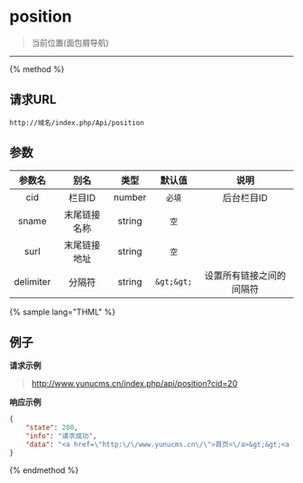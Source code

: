 # position

> 当前位置(面包屑导航)

---

{% method %}

## 请求URL

    http://域名/index.php/Api/position

## 参数

|参数名|别名|类型|默认值|说明|
|:----:|:--:|:--:|:----:|:--:|
|cid|栏目ID|number|`必填`|后台栏目ID|
|sname|末尾链接名称|string|`空`||
|surl|末尾链接地址|string|`空`||
|delimiter|分隔符|string|`&gt;&gt;`|设置所有链接之间的间隔符|

{% sample lang="THML" %}

## 例子

**请求示例**

> http://www.yunucms.cn/index.php/api/position?cid=20

**响应示例**

```json
{
    "state": 200,
    "info": "请求成功",
    "data": "<a href=\"http:\/\/www.yunucms.cn\/\">首页<\/a>&gt;&gt;<a href=\"http:\/\/www.yunucms.cn\/guanyuwomen\/\">关于我们<\/a>"
}
```

{% endmethod %}
